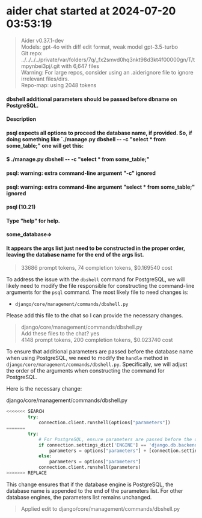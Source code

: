 
# aider chat started at 2024-07-20 03:53:19

> Aider v0.37.1-dev  
> Models: gpt-4o with diff edit format, weak model gpt-3.5-turbo  
> Git repo: ../../../../private/var/folders/7q/_fx2smvd0hq3nkt98d3kt4f00000gn/T/tmpynbei3pj/.git with 6,647 files  
> Warning: For large repos, consider using an .aiderignore file to ignore irrelevant files/dirs.  
> Repo-map: using 2048 tokens  

#### dbshell additional parameters should be passed before dbname on PostgreSQL.  
#### Description  
#### 	  
#### psql expects all options to proceed the database name, if provided. So, if doing something like `./manage.py dbshell -- -c "select * from some_table;" one will get this:  
#### $ ./manage.py dbshell -- -c "select * from some_table;"  
#### psql: warning: extra command-line argument "-c" ignored  
#### psql: warning: extra command-line argument "select * from some_table;" ignored  
#### psql (10.21)  
#### Type "help" for help.  
#### some_database=>  
#### It appears the args list just need to be constructed in the proper order, leaving the database name for the end of the args list.  
> 33686 prompt tokens, 74 completion tokens, $0.169540 cost  

To address the issue with the `dbshell` command for PostgreSQL, we will likely need to modify the file responsible for constructing the command-line arguments for the `psql` command. The most likely file to need changes is:

- `django/core/management/commands/dbshell.py`

Please add this file to the chat so I can provide the necessary changes.

> django/core/management/commands/dbshell.py  
> Add these files to the chat? yes  
> 4148 prompt tokens, 200 completion tokens, $0.023740 cost  

To ensure that additional parameters are passed before the database name when using PostgreSQL, we need to modify the `handle` method in `django/core/management/commands/dbshell.py`. Specifically, we will adjust the order of the arguments when constructing the command for PostgreSQL.

Here is the necessary change:

django/core/management/commands/dbshell.py
```python
<<<<<<< SEARCH
        try:
            connection.client.runshell(options["parameters"])
=======
        try:
            # For PostgreSQL, ensure parameters are passed before the database name
            if connection.settings_dict['ENGINE'] == 'django.db.backends.postgresql':
                parameters = options["parameters"] + [connection.settings_dict['NAME']]
            else:
                parameters = options["parameters"]
            connection.client.runshell(parameters)
>>>>>>> REPLACE
```

This change ensures that if the database engine is PostgreSQL, the database name is appended to the end of the parameters list. For other database engines, the parameters list remains unchanged.

> Applied edit to django/core/management/commands/dbshell.py  
